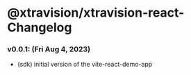 
# @xtravision/xtravision-react- Changelog

### v0.0.1: (Fri Aug 4, 2023)
- (sdk) initial version of the vite-react-demo-app
